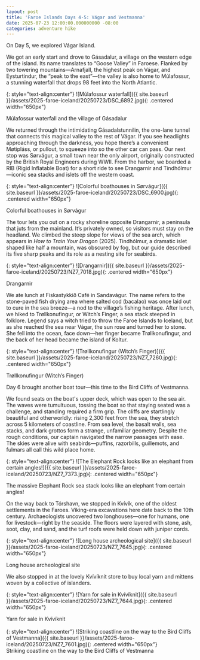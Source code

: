 ```yaml
---
layout: post
title: 'Faroe Islands Days 4-5: Vágar and Vestmanna'
date: 2025-07-23 12:00:00.000000000 -08:00
categories: adventure hike
---
```

<link rel="stylesheet" href="{{ site.baseurl }}/post-styles.css">

On Day 5, we explored Vágar Island.

We got an early start and drove to Gásadalur, a village on the western edge of the island. Its name translates to “Goose Valley” in Faroese. Flanked by two towering mountains—Arnafjall, the highest peak on Vágar, and Eysturtindur, the “peak to the east”—the valley is also home to Múlafossur, a stunning waterfall that drops 98 feet into the North Atlantic.

{: style="text-align:center"}
![Múlafossur waterfall]({{ site.baseurl }}/assets/2025-faroe-iceland/20250723/DSC_6892.jpg){: .centered width="650px"}
<div class="descriptioninline">Múlafossur waterfall and the village of Gásadalur</div>

We returned through the intimidating Gásadalstunnilin, the one-lane tunnel that connects this magical valley to the rest of Vágar. If you see headlights approaching through the darkness, you hope there’s a convenient Møtipláss, or pullout, to squeeze into so the other car can pass. Our next stop was Sørvágur, a small town near the only airport, originally constructed by the British Royal Engineers during WWII. From the harbor, we boarded a RIB (Rigid Inflatable Boat) for a short ride to see Drangarnir and Tindhólmur—iconic sea stacks and islets off the western coast.

{: style="text-align:center"}
![Colorful boathouses in Sørvágur]({{ site.baseurl }}/assets/2025-faroe-iceland/20250723/DSC_6900.jpg){: .centered width="650px"}
<div class="descriptioninline">Colorful boathouses in Sørvágur</div>

The tour lets you out on a rocky shoreline opposite Drangarnir, a peninsula that juts from the mainland. It’s privately owned, so visitors must stay on the headland. We climbed the steep slope for views of the sea arch, which appears in *How to Train Your Dragon* (2025). Tindhólmur, a dramatic islet shaped like half a mountain, was obscured by fog, but our guide described its five sharp peaks and its role as a nesting site for seabirds.

{: style="text-align:center"}
![Drangarnir]({{ site.baseurl }}/assets/2025-faroe-iceland/20250723/NZ7_7018.jpg){: .centered width="650px"}
<div class="descriptioninline">Drangarnir</div>

We ate lunch at Fiskastykkið Café in Sandavágur. The name refers to the stone-paved fish drying area where salted cod (bacalao) was once laid out to cure in the sea breeze—a nod to the village’s fishing heritage. After lunch, we hiked to Trøllkonufingur, or Witch’s Finger, a sea stack steeped in folklore. Legend says a witch tried to throw the Faroe Islands to Iceland, but as she reached the sea near Vágar, the sun rose and turned her to stone. She fell into the ocean, face down—her finger became Trøllkonufingur, and the back of her head became the island of Koltur.

{: style="text-align:center"}
![Trøllkonufingur (Witch’s Finger)]({{ site.baseurl }}/assets/2025-faroe-iceland/20250723/NZ7_7260.jpg){: .centered width="650px"}
<div class="descriptioninline">Trøllkonufingur (Witch’s Finger)</div>

Day 6 brought another boat tour—this time to the Bird Cliffs of Vestmanna.

We found seats on the boat's upper deck, which was open to the sea air. The waves were tumultuous, tossing the boat so that staying seated was a challenge, and standing required a firm grip. The cliffs are startlingly beautiful and otherworldly: rising 2,300 feet from the sea, they stretch across 5 kilometers of coastline. From sea level, the basalt walls, sea stacks, and dark grottos form a strange, unfamiliar geometry. Despite the rough conditions, our captain navigated the narrow passages with ease. The skies were alive with seabirds—puffins, razorbills, guillemots, and fulmars all call this wild place home.

{: style="text-align:center"}
![The Elephant Rock looks like an elephant from certain angles!]({{ site.baseurl }}/assets/2025-faroe-iceland/20250723/NZ7_7373.jpg){: .centered width="650px"}
<div class="descriptioninline">The massive Elephant Rock sea stack looks like an elephant from certain angles!</div>

On the way back to Tórshavn, we stopped in Kvívík, one of the oldest settlements in the Faroes. Viking-era excavations here date back to the 10th century. Archaeologists uncovered two longhouses—one for humans, one for livestock—right by the seaside. The floors were layered with stone, ash, soot, clay, and sand, and the turf roofs were held down with juniper cords.

{: style="text-align:center"}
![Long house archeological site]({{ site.baseurl }}/assets/2025-faroe-iceland/20250723/NZ7_7645.jpg){: .centered width="650px"}
<div class="descriptioninline">Long house archeological site</div>

We also stopped in at the lovely Kvívíknit store to buy local yarn and mittens woven by a collective of islanders.

{: style="text-align:center"}
![Yarn for sale in Kvívíknit]({{ site.baseurl }}/assets/2025-faroe-iceland/20250723/NZ7_7644.jpg){: .centered width="650px"}
<div class="descriptioninline">Yarn for sale in Kvívíknit</div>
<br>
{: style="text-align:center"}
![Striking coastline on the way to the Bird Cliffs of Vestmanna]({{ site.baseurl }}/assets/2025-faroe-iceland/20250723/NZ7_7601.jpg){: .centered width="650px"}
<div class="descriptioninline">Striking coastline on the way to the Bird Cliffs of Vestmanna</div>

